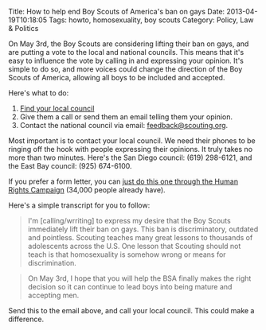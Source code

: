Title: How to help end Boy Scouts of America's ban on gays
Date: 2013-04-19T10:18:05
Tags: howto, homosexuality, boy scouts
Category: Policy, Law & Politics


On May 3rd, the Boy Scouts are considering lifting their ban on gays, and are putting a vote to the local and national councils. This means that it's easy to influence the vote by calling in and expressing your opinion. It's simple to do so, and more voices could change the direction of the Boy Scouts of America, allowing all boys to be included and accepted. 

Here's what to do:

1. [Find your local council][1]
2. Give them a call or send them an email telling them your opinion.
3. Contact the national council via email: <a href="mailto:feedback@scouting.org">feedback@scouting.org</a>.

Most important is to contact your local council. We need their phones to be ringing off the hook with people expressing their opinions. It truly takes no more than two minutes. Here's the San Diego council: (619) 298-6121, and the East Bay council: (925) 674-6100.

If you prefer a form letter, you can [just do this one through the Human Rights Campaign][2] (34,000 people already have).

Here's a simple transcript for you to follow:

> I'm [calling/wrriting] to express my desire that the Boy Scouts immediately lift their ban on gays. This ban is discriminatory, outdated and pointless. Scouting teaches many great lessons to thousands of adolescents across the U.S. One lesson that Scouting should not teach is that homosexuality is somehow wrong or means for discrimination. 

> On May 3rd, I hope that you will help the BSA finally makes the right decision so it can continue to lead boys into being mature and accepting men.

Send this to the email above, and call your local council. This could make a difference.

[1]: http://www.scouting.org/LocalCouncilLocator.aspx
[2]: https://secure3.convio.net/hrc/site/Advocacy?cmd=display&page=UserAction&id=1623&autologin=true&utm_term=link2&JServSessionIdr004=on4q7x9ly4.app304a
